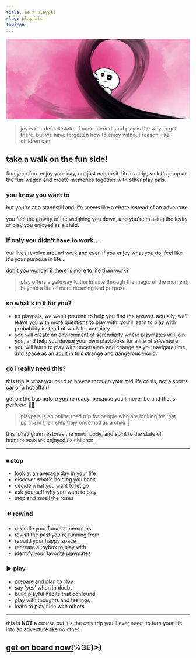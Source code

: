 ```yaml
---
title: be a playpal
slug: playpals
favicon: 
---
```


![assets/images/playpen.jpeg](assets/images/playpen.jpg)

> joy is our default state of mind. period. and play is the way to get there. but we have forgotten how to enjoy without reason, like children can.

## take a walk on the fun side!
find your fun. enjoy your day, not just endure it. life's a trip, so let's jump on the fun-wagon and create memories together with other play pals.

### you know you want to
but you're at a standstill and life seems like a chore instead of an adventure

you feel the gravity of life weighing you down, and you're missing the levity of play you enjoyed as a child.

### if only you didn't have to work...
our lives revolve around work and even if you enjoy what you do, feel like it's your purpose in life...

don't you wonder if there is more to life than work?

> play offers a gateway to the infinite through the magic of the moment, beyond a life of mere meaning and purpose.

### so what's in it for you?
- as playpals, we won't pretend to help you find the answer. actually, we'll leave you with more questions to play with. you'll learn to play with probability instead of work for certainty.
- you will create an environment of serendipity where playmates will join you, and help you devise your own playbooks for a life of adventure. 
- you will learn to play with uncertainty and change as you navigate time and space as an adult in this strange and dangerous world.

### do i really need this?
this trip is what you need to breeze through your mid life crisis, not a sports car or a hot affair!

get on the bus before you're ready, because you'll never be and that's perfecto 🤌🏽

> playpals is an online road trip for people who are looking for that spring in their step they once had as a child 🥳

this 'p'lay'gram restores the mind, body, and spirit to the state of homeostasis we enjoyed as children.

---
### ⏹ stop
- look at an average day in your life
- discover what's holding you back
- decide what you want to let go
- ask yourself why you want to play
- stop and smell the roses

### ⏪ rewind
- rekindle your fondest memories
- revisit the past you're running from
- rebuild your happy space
- recreate a toybox to play with
- identify your favorite playmates

### ▶️ play
- prepare and plan to play
- say 'yes' when in doubt
- build playful habits that confound
- play with thoughts and feelings
- learn to play nice with others

---
this is **NOT** a course but it's the only trip you'll ever need, to turn your life into an adventure like no other. 

## [get on board now!](https://lu.ma/community/com-bTQQ4bGoEThBj51)%3E)>)
